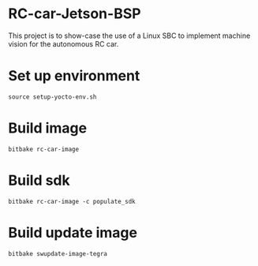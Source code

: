 # RC-car-Jetson-BSP
This project is to show-case the use of a Linux SBC to implement machine vision for the autonomous RC car.

# Set up environment
`source setup-yocto-env.sh`

# Build image
`bitbake rc-car-image`

# Build sdk
`bitbake rc-car-image -c populate_sdk`

# Build update image
`bitbake swupdate-image-tegra`
 
